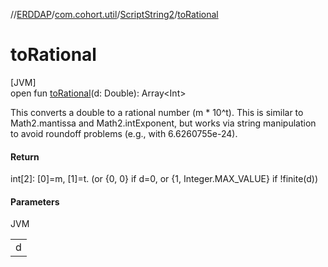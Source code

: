 //[ERDDAP](../../../index.md)/[com.cohort.util](../index.md)/[ScriptString2](index.md)/[toRational](to-rational.md)

# toRational

[JVM]\
open fun [toRational](to-rational.md)(d: Double): Array&lt;Int&gt;

This converts a double to a rational number (m * 10^t). This is similar to Math2.mantissa and Math2.intExponent, but works via string manipulation to avoid roundoff problems (e.g., with 6.6260755e-24).

#### Return

int[2]: [0]=m, [1]=t. (or &#123;0, 0&#125; if d=0, or &#123;1, Integer.MAX_VALUE&#125; if !finite(d))

#### Parameters

JVM

| |
|---|
| d |